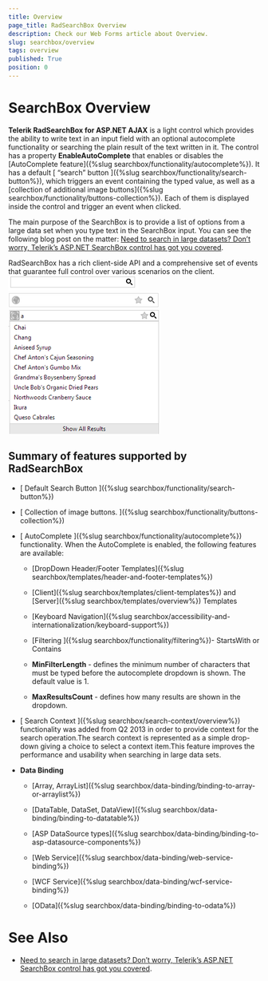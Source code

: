 ```yaml
---
title: Overview
page_title: RadSearchBox Overview
description: Check our Web Forms article about Overview.
slug: searchbox/overview
tags: overview
published: True
position: 0
---
```


# SearchBox Overview



**Telerik RadSearchBox for ASP.NET AJAX** is a light control which provides the ability to write text in an input field with an optional autocomplete functionality or searching the plain result of the text written in it. The control has a property **EnableAutoComplete** that enables or disables the [AutoComplete feature]({%slug searchbox/functionality/autocomplete%}). It has a default [ “search” button ]({%slug searchbox/functionality/search-button%}), which triggers an event containing the typed value, as well as a [collection of additional image buttons]({%slug searchbox/functionality/buttons-collection%}). Each of them is displayed inside the control and trigger an event when clicked.

The main purpose of the SearchBox is to provide a list of options from a large data set when you type text in the SearchBox input. You can see the following blog post on the matter: [Need to search in large datasets? Don’t worry, Telerik’s ASP.NET SearchBox control has got you covered](https://www.telerik.com/blogs/need-to-search-in-large-datasets-don-t-worry-telerik-s-asp.net-searchbox-control-has-got-you-covered).

RadSearchBox has a rich client-side API and a comprehensive set of events that guarantee full control over various scenarios on the client.
![searchbox autocomplete false with search button](images/searchbox_autocomplete_false_with_search_button.png)
![searchbox autocomplete false](images/searchbox_autocomplete_false.png)
![searchbox autocomplete true](images/searchbox_autocomplete_true.png)

## Summary of features supported by RadSearchBox

* [ Default Search Button ]({%slug searchbox/functionality/search-button%})

* [ Collection of image buttons. ]({%slug searchbox/functionality/buttons-collection%})

* [ AutoComplete ]({%slug searchbox/functionality/autocomplete%}) functionality. When the AutoComplete is enabled, the following features are available:

	* [DropDown Header/Footer Templates]({%slug searchbox/templates/header-and-footer-templates%})

	* [Client]({%slug searchbox/templates/client-templates%}) and [Server]({%slug searchbox/templates/overview%}) Templates

	* [Keyboard Navigation]({%slug searchbox/accessibility-and-internationalization/keyboard-support%})

	* [Filtering ]({%slug searchbox/functionality/filtering%})- StartsWith or Contains

	* **MinFilterLength** - defines the minimum number of characters that must be typed before the autocomplete dropdown is shown. The default value is 1.

	* **MaxResultsCount** - defines how many results are shown in the dropdown.

* [ Search Context ]({%slug searchbox/search-context/overview%}) functionality was added from Q2 2013 in order to provide context for the search operation.The search context is represented as a simple drop-down giving a choice to select a context item.This feature improves the performance and usability when searching in large data sets.

* **Data Binding**

	* [Array, ArrayList]({%slug searchbox/data-binding/binding-to-array-or-arraylist%})

	* [DataTable, DataSet, DataView]({%slug searchbox/data-binding/binding-to-datatable%})

	* [ASP DataSource types]({%slug searchbox/data-binding/binding-to-asp-datasource-components%})

	* [Web Service]({%slug searchbox/data-binding/web-service-binding%})

	* [WCF Service]({%slug searchbox/data-binding/wcf-service-binding%})

	* [OData]({%slug searchbox/data-binding/binding-to-odata%})
	
	
# See Also
* [Need to search in large datasets? Don’t worry, Telerik’s ASP.NET SearchBox control has got you covered](https://www.telerik.com/blogs/need-to-search-in-large-datasets-don-t-worry-telerik-s-asp.net-searchbox-control-has-got-you-covered).


